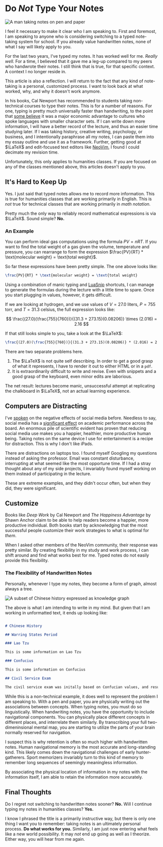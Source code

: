 # Do _Not_ Type Your Notes

![A man taking notes on pen and paper](/images/pen_paper.webp)

I feel it necessary to make it clear who I am speaking to.
First and foremost, I am speaking to anyone who is considering switching to a typed note-taking system for school.
If you already value handwritten notes, none of what I say will likely apply to you.

For the last two years, I've typed my notes.
It has worked well for me.
_Really well._
For a time, I believed that it gave me a leg-up compared to my peers who handwrote their notes.
I still think that is true, for that specific context.
A context I no longer reside in.

This article is also a reflection.
I will return to the fact that any kind of note-taking is a personal, customized process.
I want to look back at what worked, why, and why it doesn't work anymore.

In his books, Cal Newport has recommended to students taking non-technical courses to type their notes.
This is for a number of reasons.
For one, typing is pretty much universally faster than handwriting, to the point that [some believe](https://radiolab.org/podcast/wubi-effect) it was a major economic advantage to cultures who spoke languages with smaller character sets. 
If I can write down more information, I will have a better record of the lecture, and thus an easier time studying later.
If I was taking history, creative writing, psychology, or business, and I intentionally paraphrase all my notes, I can paste them into my essay outline and use it as a framework.
Further, getting good at $\LaTeX$ and edit-focused text editors like [NeoVim](https://neovim.io/), I found I could decimate my revision time.

Unfortunately, this only applies to humanities classes.
If you are focused on any of the classes mentioned above, this articles doesn't apply to you.

## It's Hard to Keep Up

Yes.
I just said that typed notes allows me to record more information.
This is true for humanities classes that are working primarily in English.
This is _not_ true for technical classes that are working primarily in _math notation._

Pretty much the only way to reliably record mathematical expressions is via $\LaTeX$.
Sound simple? 
__No.__

### An Example

You can perform ideal gas computations using the formula $PV = nRT$.
If you want to find the total weight of a gas given the volume, temperature and pressure, you can rearrange to form the expression $\frac{PV}{RT} * \text{molecular weight} = \text{total weight}$.

So far these expressions have been pretty simple.
The one above looks like:

```latex
\frac{PV}{RT} * \text{molecular weight} = \text{total weight}
```

Using a combination of manic typing and [LuaSnip](https://github.com/L3MON4D3/LuaSnip) shortcuts, I can manage to generate the formulas during the lecture with a little time to spare.
Once you start plugging in values, however, it gets difficult.

If we are looking at hydrogen, and we use values of $V = 27.0 \text{ liters}$, $P = 755 \text{ torr}$, and $T = 31.3 \text{ celsius}$, the full expression looks like:

$$
\frac{(27.0)(\frac{755}{760})}{(31.3 + 273.15)(0.08206)} \times (2.016) = 2.16
$$

If that still looks simple to you, take a look at the $\LaTeX$:

```latex
\frac{(27.0)(\frac{755}{760})}{(31.3 + 273.15)(0.08206)} * (2.016) = 2.16
```

There are two separate problems here.

1. The $\LaTeX$ is not quite self describing.
   In order to get a good grasp of what it represents, I have to render it out to either HTML or in a `pdf`.
1. It is extraordinarily difficult to write and revise.
   Even with snippets and a good grasp of the keyboard, even minor edits are laborious. 

The net result: lectures become manic, unsuccessful attempt at replicating the chalkboard in $\LaTeX$, not an actual learning experience.

## Computers are Distracting

I've [spoken](/videos) on the negative effects of social media before.
Needless to say, social media has a [significant effect](https://doi.org/10.5817/CP2019-1-4) on academic performance across the board.
An enormous pile of scientific evident has proven that reducing social media use makes you a happier, healthier, more productive human being.
Taking notes on the same device I use for entertainment is a recipe for distraction.
This is why I don't like iPads.

There are distractions on laptops too.
I found myself Googling my questions instead of asking the professor.
Email was constant disturbance, interrupting at what seemed like the most opportune time.
If I had a stray thought about any of my side projects, I invariably found myself working on them instead of participating in the lecture.

These are extreme examples, and they didn't occur often, but when they did, they were significant.

## Customize

Books like _Deep Work_ by Cal Newport and _The Happiness Advantage_ by Shawn Anchor claim to be able to help readers become a happier, more productive individual.
Both books start by acknowledging that the most successful people customize their work strategies to what is optimal for _them_.

When I asked other members of the NeoVim community, their response was pretty similar.
By creating flexibility in my study and work process, I can shift around and find what works best for me.
Typed notes do not easily provide this flexibility.

### The Flexibility of Handwritten Notes

Personally, whenever I type my notes, they become a form of graph, almost always a tree.

![A subset of Chinese history expressed as knowledge graph](/images/china_history_graph.webp)

The above is what I am intending to write in my mind.
But given that I am working in unformatted text, it ends up looking like:

```markdown

# Chinese History

## Warring States Period

### Lao Tzu

This is some information on Lao Tzu

### Confucius

This is some information on Confucius

## Civil Service Exam

The civil service exam was initally based on Confucian values, and resulted in a highly educated government.
```

While this is a non-technical example, it does well to represent the problem I am speaking to.
With a pen and paper, you are physically writing out the associations between concepts.
When typing notes, you must do so linguistically.
When handwriting notes, you have the opportunity to include navigational components.
You can physically place different concepts in different places, and interrelate them similarly.
By transcribing your full two-dimeninsional mental map, you are starting to utilize the parts of your brain normally reserved for navigation.

I suspect this is why retention is often so much higher with handwritten notes.
Human navigational memory is the most accurate and long-standing kind.
This likely comes down the navigational challenges of early hunter-gatherers.
Sport memorizers invariably turn to this kind of memory to remember long sequences of seemingly meaningless information.

By associating the physical location of information in my notes with the information itself, I am able to retain the information more accurately.

## Final Thoughts

Do I regret not switching to handwritten notes sooner?
__No.__
Will I continue typing my notes in humanities classes?
__Yes.__

I know I phrased the title is a primarily instructive way, but there is only one thing I want you to remember: taking notes is an ultimately personal process. 
__Do what works for you.__
Similarly, I am just now entering what feels like a new world possibility.
It may _not_ end up going as well as I theorize.
Either way, you will hear from me again.
